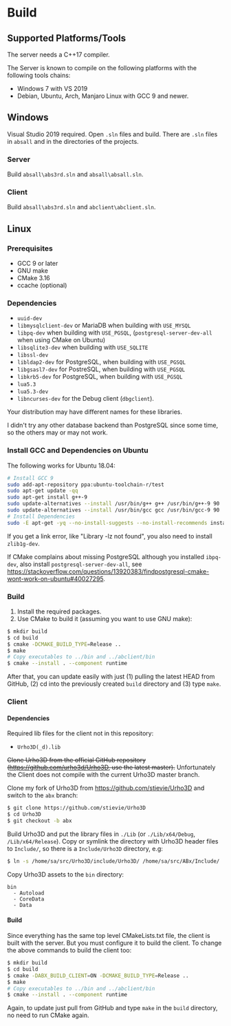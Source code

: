 # Build

## Supported Platforms/Tools

The server needs a C++17 compiler.

The Server is  known to compile on the following platforms with the following
tools chains:

* Windows 7 with VS 2019
* Debian, Ubuntu, Arch, Manjaro Linux with GCC 9 and newer.

## Windows

Visual Studio 2019 required. Open `.sln` files and build. There are `.sln` files in `absall` and
in the directories of the projects.

### Server

Build `absall\abs3rd.sln` and `absall\absall.sln`.

### Client

Build `absall\abs3rd.sln` and `abclient\abclient.sln`.

## Linux

### Prerequisites

* GCC 9 or later
* GNU make
* CMake 3.16
* ccache (optional)

### Dependencies

* `uuid-dev`
* `libmysqlclient-dev` or MariaDB when building with `USE_MYSQL`
* `libpq-dev` when building with `USE_PGSQL`, (`postgresql-server-dev-all` when using CMake on Ubuntu)
* `libsqlite3-dev` when building with `USE_SQLITE`
* `libssl-dev`
* `libldap2-dev` for PostgreSQL, when building with `USE_PGSQL`
* `libgsasl7-dev` for PostreSQL, when building with `USE_PGSQL`
* `libkrb5-dev` for PostgreSQL, when building with `USE_PGSQL`
* `lua5.3`
* `lua5.3-dev`
* `libncurses-dev` for the Debug client (`dbgclient`).

Your distribution may have different names for these libraries.

I didn't try any other database backend than PostgreSQL since some time, so the others may or may
not work.

### Install GCC and Dependencies on Ubuntu

The following works for Ubuntu 18.04:

~~~sh
# Install GCC 9
sudo add-apt-repository ppa:ubuntu-toolchain-r/test
sudo apt-get update -qq
sudo apt-get install g++-9
sudo update-alternatives --install /usr/bin/g++ g++ /usr/bin/g++-9 90
sudo update-alternatives --install /usr/bin/gcc gcc /usr/bin/gcc-9 90
# Install Dependencies
sudo -E apt-get -yq --no-install-suggests --no-install-recommends install uuid-dev libpq-dev libssl-dev libldap2-dev libgsasl7-dev libkrb5-dev lua5.3 lua5.3-dev libncurses-dev
~~~

If you get a link error, like "Library -lz not found", you also need to install `zlib1g-dev`.

If CMake complains about missing PostgreSQL although you installed `ibpq-dev`, also install
`postgresql-server-dev-all`, see https://stackoverflow.com/questions/13920383/findpostgresql-cmake-wont-work-on-ubuntu#40027295.


### Build

1. Install the required packages.
2. Use CMake to build it (assuming you want to use GNU make):
~~~sh
$ mkdir build
$ cd build
$ cmake -DCMAKE_BUILD_TYPE=Release ..
$ make
# Copy executables to ../bin and ../abclient/bin
$ cmake --install . --component runtime
~~~

After that, you can update easily with just (1) pulling the latest HEAD from GitHub, (2) cd into the previously created `build` directory and (3) type `make`.

### Client

#### Dependencies

Required lib files for the client not in this repository:

* `Urho3D(_d).lib`

<s>Clone Urho3D from the official GitHub repository (https://github.com/urho3d/Urho3D, use the latest master).</s>
Unfortunately the Client does not compile with the current Urho3D master branch.

Clone my fork of Urho3D from https://github.com/stievie/Urho3D and switch to the `abx` branch:
~~~sh
$ git clone https://github.com/stievie/Urho3D
$ cd Urho3D
$ git checkout -b abx
~~~

Build Urho3D and put the library files in `./Lib` (or `./Lib/x64/Debug`,
`/Lib/x64/Release`). Copy or symlink the directory with Urho3D header files to `Include/`,
so there is a `Include/Urho3D` directory, e.g:
~~~sh
$ ln -s /home/sa/src/Urho3D/include/Urho3D/ /home/sa/src/ABx/Include/
~~~

Copy Urho3D assets to the `bin` directory:
~~~plain
bin
  - Autoload
  - CoreData
  - Data
~~~

#### Build

Since everything has the same top level CMakeLists.txt file, the client is built with the server. But you must configure it to build the client. To change the above commands to build the client too:
~~~sh
$ mkdir build
$ cd build
$ cmake -DABX_BUILD_CLIENT=ON -DCMAKE_BUILD_TYPE=Release ..
$ make
# Copy executables to ../bin and ../abclient/bin
$ cmake --install . --component runtime
~~~

Again, to update just pull from GitHub and type `make` in the `build` directory,
no need to run CMake again.
